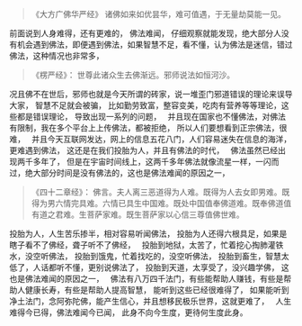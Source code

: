 > 《大方广佛华严经》
> 诸佛如来如优昙华，难可值遇，于无量劫莫能一见。

前面说到人身难得，还有更难的，
佛法难闻，
仔细观察就能发现，绝大部分人没有机会遇到佛法，即便遇到佛法，如果智慧不足，看不懂，认为佛法是迷信，错过佛法，这种情况也非常多，
&nbsp;
> 《楞严经》：
> 世尊此诸众生去佛渐远。邪师说法如恒河沙。

况且佛不在世后，邪师也就是今天所谓的砖家，说一堆歪门邪道错误的理论来误导大家，
智慧不足就会被骗，
比如勤劳致富，整容变美，吃肉有营养等等理论，这些都是错误理论，
导致出现一系列的问题，
&nbsp;
并且现在国家也不懂佛法，对佛法有限制，我在多个平台上上传佛法，都被拒绝，
所以人们要想看到正宗佛法，很难，
&nbsp;
并且今天互联网发达，网上的信息五花八门，人们容易迷失在信息的海洋，更难遇到佛法，
这还是在我们投胎为人，并且有佛法的时代，
&nbsp;
佛法虽然已经出现两千多年了，
但是在宇宙时间线上，这两千多年佛法就像流星一样，一闪而过，绝大部分时间是没有佛法的，这也是佛法难闻的原因之一，
&nbsp;
> 《四十二章经》：
> 佛言。夫人离三恶道得为人难。既得为人去女即男难。既得为男六情完具难。六情已具生中国难。既处中国值奉佛道难。既奉佛道值有道之君难。生菩萨家难。既生菩萨家以心信三尊值佛世难。

投胎为人，人生苦乐掺半，相对容易听闻佛法，
投胎为人还得六根具足，如果是瞎子看不了佛经，聋子听不了佛经，
&nbsp;
投胎到地狱，太苦了，忙着挖心掏肺灌铁水，没空听佛法，
投胎到饿鬼，忙着找吃的，没空听佛法，
投胎到畜生，智慧太低了，人话都听不懂，更别说佛法了，
投胎到天道，太享受了，没兴趣学佛，
这也是佛法难闻的原因之一，
&nbsp;
佛法有八万四千法门，有些能帮助人赚钱，有些是帮助人健康长寿，有些是帮助人提高智慧，
能听到这些已经很难得了，
如果能听到净土法门，念阿弥陀佛，能产生信心，并且想移民极乐世界，这就更难了，
&nbsp;
人生难得今已得，佛法难闻今已闻，
此身不向今生度，更待何生度此身。


